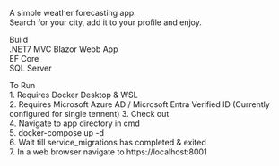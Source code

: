 A simple weather forecasting app.  
Search for your city, add it to your profile and enjoy.   

Build  
	.NET7 MVC Blazor Webb App   
	EF Core   
	SQL Server   

To Run  
	1. Requires Docker Desktop & WSL   
	2. Requires Microsoft Azure AD / Microsoft Entra Verified ID (Currently configured for single tennent)
	3. Check out  
	4. Navigate to app directory in cmd  
	5. docker-compose up -d  
	6. Wait till service_migrations has completed & exited  
	7. In a web browser navigate to https://localhost:8001  
